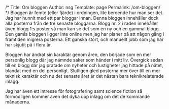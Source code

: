 /*
 Title: Om bloggen
 Author: nsg
 Template: page
 Permalink: /om-bloggen/
*/
Bloggen är femte (eller fjärde) i ordningen, lite beroende hur man ser det.  
Jag har hunnit med ett par bloggar innan. Denna bloggen innehåller dock alla posterna från de tre senaste bloggarna. Blogg nr. 2 i raden innehåller även blogg 1:s poster så man kan se det som en ny och en gammal blogg. Den gamla bloggen ligger inte online men jag har planer på att någon gång i framtiden migrera posterna. Ett ganska stort, och manuellt jobb som jag har har skjutit på i flera år.

Bloggen har ändrat sin karaktär genom åren, den började som en mer personlig blogg där jag nämnde saker som händer i mitt liv. Övergick sedan till en blogg där jag pratade om nyheter och lustigheter jag hittade på nätet, blandat med en del personligt. Slutligen gled posterna mer över till en mer teknisk karaktär och nu det senaste året är det nästan bara teknikrelaterade inlägg.

Jag har även ett intresse för fotografering samt science fiction så förmodligen kommer även det dyka upp inlägg om det de kommande månaderna.

<small></small>